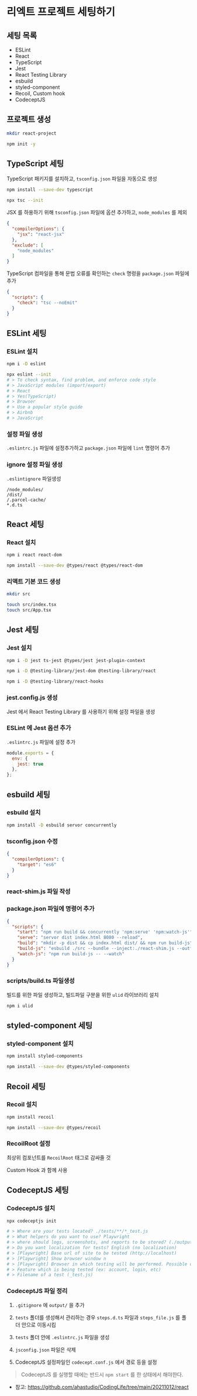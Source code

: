 # 리엑트 프로젝트 세팅하기

## 세팅 목록

- ESLint
- React
- TypeScript
- Jest
- React Testing Library
- esbuild
- styled-component
- Recoil, Custom hook
- CodeceptJS

## 프로젝트 생성

```bash
mkdir react-project

npm init -y
```

## TypeScript 세팅

TypeScript 패키지를 설치하고, `tsconfig.json` 파일을 자동으로 생성

```bash
npm install --save-dev typescript

npx tsc --init
```

JSX 를 하용하기 위해 `tsconfig.json` 파일에 옵션 추가하고, `node_modules` 를 제외

```json
{
  "compilerOptions": {
    "jsx": "react-jsx"
  },
  "exclude": [
    "node_modules"
  ]
}
```

TypeScript 컴파일을 통해 문법 오류를 확인하는 `check` 명령을 `package.json` 파일에 추가

```json
{
  "scripts": {
    "check": "tsc --noEmit"
  }
}
```

## ESLint 세팅

### ESLint 설치

```bash
npm i -D eslint

npx eslint --init
# > To check syntax, find problem, and enforce code style
# > JavaScript modules (import/export)
# > React
# > Yes(TypeScript)
# > Browser
# > Use a popular style guide
# > Airbnb
# > JavaScript
```

### 설정 파일 생성
`.eslintrc.js` 파일에 설정추가하고 `package.json` 파일에 `lint` 명령어 추가

### ignore 설정 파일 생성

`.eslintignore` 파일생성

```ignorelang
/node_modules/
/dist/
/.parcel-cache/
*.d.ts
```

## React 세팅

### React 설치

```bash
npm i react react-dom

npm install --save-dev @types/react @types/react-dom
```

### 리액트 기본 코드 생성

```bash
mkdir src

touch src/index.tsx
touch src/App.tsx
```

## Jest 세팅

### Jest 설치

``` bash
npm i -D jest ts-jest @types/jest jest-plugin-context

npm i -D @testing-library/jest-dom @testing-library/react

npm i -D @testing-library/react-hooks
```

### jest.config.js 생성

Jest 에서 React Testing Library 를 사용하기 위해 설정 파일을 생성

### ESLint 에 Jest 옵션 추가

`.eslintrc.js` 파일에 설정 추가

```js
module.exports = {
  env: {
    jest: true
  },
};
```

## esbuild 세팅

### esbuild 설치

```bash
npm install -D esbuild servor concurrently
```

### tsconfig.json 수정

```json
{
  "compilerOptions": {
    "target": "es6"
  }
}
```

### react-shim.js 파일 작성

### package.json 파일에 명령어 추가

```json
{
  "scripts": {
    "start": "npm run build && concurrently 'npm:serve' 'npm:watch-js'",
    "serve": "servor dist index.html 8080 --reload",
    "build": "mkdir -p dist && cp index.html dist/ && npm run build-js",
    "build-js": "esbuild ./src --bundle --inject:./react-shim.js --outfile=dist/bundle.js",
    "watch-js": "npm run build-js -- --watch"
  }
}
```

### scripts/build.ts 파일생성

빌드를 위한 파일 생성하고, 빌드파일 구분을 위한 `ulid` 라이브러리 설치

```bash
npm i ulid
```

## styled-component 세팅

### styled-component 설치

```bash
npm install styled-components

npm install --save-dev @types/styled-components
```

## Recoil 세팅

### Recoil 설치

```bash
npm install recoil

npm install --save-dev @types/recoil
```

### RecoilRoot 설정

최상위 컴포넌트를 `RecoilRoot` 태그로 감싸줄 것

Custom Hook 과 함께 사용

## CodeceptJS 세팅

### CodeceptJS 설치

```bash
npx codeceptjs init

# > Where are your tests located? ./tests/**/*_test.js
# > What helpers do you want to use? Playwright
# > where should logs, screenshots, and reports to be stored? (./output) 
# > Do you want localization for tests? English (no localization)
# > [Playwright] Base url of site to be tested (http://localhost)
# > [Playwright] Show browser window n
# > [Playwright] Browser in which testing will be performed. Possible options: chromium, firefox or webkit (chromium)
# > Feature which is being tested (ex: account, login, etc)
# > Filename of a test (_test.js)
```

### CodeceptJS 파일 정리

1. `.gitignore` 에 `output/` 을 추가

1. `tests` 폴더를 생성해서 관리하는 경우 `steps.d.ts` 파일과 `steps_file.js` 를 폴더 안으로 이동시킴

1. `tests` 폴더 안에 `.eslintrc.js` 파일을 생성

1. `jsconfig.json` 파일은 삭제

1. CodeceptJS 설정파일인 `codecept.conf.js` 에서 경로 등을 설정

> CodeceptJS 를 실행할 때에는 반드시 `npm start` 를 한 상태에서 해야한다.

- 참고: https://github.com/ahastudio/CodingLife/tree/main/20211012/react
